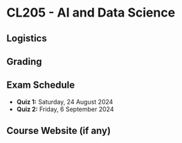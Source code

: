 # CL205 - AI and Data Science

## Logistics

## Grading

## Exam Schedule

- **Quiz 1:** Saturday, 24 August 2024
- **Quiz 2:** Friday, 6 September 2024

## Course Website (if any)
